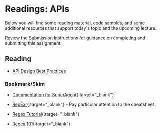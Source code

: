 # Readings: APIs

Below you will find some reading material, code samples, and some additional resources that support today's topic and the upcoming lecture.

Review the Submission Instructions for guidance on completing and submitting this assignment.

## Reading

- [API Design Best Practices](https://docs.microsoft.com/en-us/azure/architecture/best-practices/api-design)

<!-- ## Additional Resources

PLACEHOLDER

### Videos

PLACEHOLDER -->

### Bookmark/Skim

- [Documentation for SuperAgent](https://visionmedia.github.io/superagent/){:target="_blank"}

- [RegExr](https://regexr.com/){:target="_blank"} - Pay particular attention to the cheatsheet
- [Regex Tutorial](https://medium.com/factory-mind/regex-tutorial-a-simple-cheatsheet-by-examples-649dc1c3f285){:target="_blank"}
- [Regex 101](https://regex101.com/){:target="_blank"}
